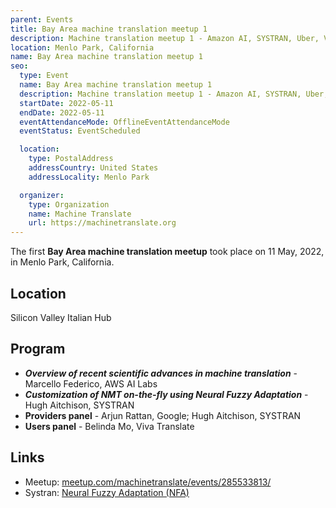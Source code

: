 ```yaml
---
parent: Events
title: Bay Area machine translation meetup 1
description: Machine translation meetup 1 - Amazon AI, SYSTRAN, Uber, Viva Translate...
location: Menlo Park, California
name: Bay Area machine translation meetup 1
seo:
  type: Event
  name: Bay Area machine translation meetup 1
  description: Machine translation meetup 1 - Amazon AI, SYSTRAN, Uber, Viva Translate...
  startDate: 2022-05-11
  endDate: 2022-05-11
  eventAttendanceMode: OfflineEventAttendanceMode
  eventStatus: EventScheduled

  location:
    type: PostalAddress
    addressCountry: United States
    addressLocality: Menlo Park

  organizer:
    type: Organization
    name: Machine Translate
    url: https://machinetranslate.org
---
```


The first **Bay Area machine translation meetup** took place on 11 May, 2022, in Menlo Park, California.

## Location

Silicon Valley Italian Hub

## Program

- ***Overview of recent scientific advances in machine translation*** - Marcello Federico, AWS AI Labs
- ***Customization of NMT on-the-fly using Neural Fuzzy Adaptation*** - Hugh Aitchison, SYSTRAN
- **Providers panel** - Arjun Rattan, Google; Hugh Aitchison, SYSTRAN
- **Users panel** - Belinda Mo, Viva Translate


## Links

- Meetup: [meetup.com/machinetranslate/events/285533813/](https://www.meetup.com/machinetranslate/events/285533813/)
- Systran: [Neural Fuzzy Adaptation (NFA)](/files/SYSTRAN-NFA-Overview_hugh.pptx)
